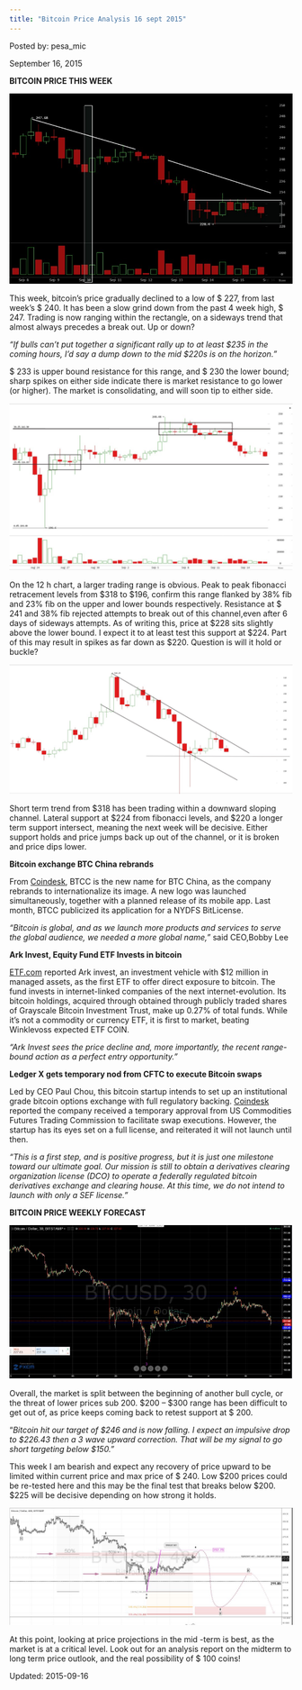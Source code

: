 ```yaml
---
title: "Bitcoin Price Analysis 16 sept 2015"
---
```


Posted by: pesa_mic 

<span>September 16, 2015</span>

<p><strong>BITCOIN PRICE THIS WEEK</strong></p>

<img src="/imgs/2015/09/12.jpg">

<p>This week, bitcoin’s price gradually declined to a low of $ 227, from last week’s $ 240. It has been a slow grind down from the past 4 week high, $ 247. Trading is now ranging within the rectangle, on a sideways trend that almost always precedes a break out. Up or down?</p>
<p><em>“If bulls can&#8217;t put together a significant rally up to at least $235 in the coming hours, I&#8217;d say a dump down to the mid $220s is on the horizon.”</em></p>
<p>$ 233 is upper bound resistance for this range, and $ 230 the lower bound; sharp spikes on either side indicate there is market resistance to go lower (or higher). The market is consolidating, and will soon tip to either side.</p>

<img src="/imgs/2015/09/22.jpg">

<p>On the 12 h chart, a larger trading range is obvious. Peak to peak fibonacci retracement levels from $318 to $196, confirm this range flanked by 38% fib and 23% fib on the upper and lower bounds respectively. Resistance at $ 241 and 38% fib rejected attempts to break out of this channel,even after 6 days of sideways attempts. As of writing this, price at $228 sits slightly above the lower bound. I expect it to at least test this support at $224. Part of this may result in spikes as far down as $220. Question is will it hold or buckle?</p>

<img src="/imgs/2015/09/32.jpg">

<p>Short term trend from $318 has been trading within a downward sloping channel. Lateral support at $224 from fibonacci levels, and $220 a longer term support intersect, meaning the next week will be decisive. Either support holds and price jumps back up out of the channel, or it is broken and price dips lower.</p>
<p><strong>Bitcoin exchange BTC China rebrands</strong></p>
<p>From <a href="http://www.coindesk.com/btcchina-rebrands-as-btcc-in-international-shift/">Coindesk</a>, BTCC is the new name for BTC China, as the company rebrands to internationalize its image. A new logo was launched simultaneously, together with a planned release of its mobile app. Last month, BTCC publicized its application for a NYDFS BitLicense.</p>
<p><em>&#8220;Bitcoin is global, and as we launch more products and services to serve the global audience, we needed a more global name,&#8221;</em> said CEO,Bobby Lee</p>
<p><strong>Ark Invest, Equity Fund ETF Invests in bitcoin</strong></p>
<p><a href="http://www.etf.com/sections/features-and-news/bitcoins-now-available-etf-wrapper">ETF.com</a> reported Ark invest, an investment vehicle with $12 million in managed assets, as the first ETF to offer direct exposure to bitcoin. The fund invests in internet-linked companies of the next internet-evolution. Its bitcoin holdings, acquired through obtained through publicly traded shares of Grayscale Bitcoin Investment Trust, make up 0.27% of total funds. While it’s not a commodity or currency ETF, it is first to market, beating Winklevoss expected ETF COIN.</p>
<p><em>“Ark Invest sees the price decline and, more importantly, the recent range-bound action as a perfect entry opportunity.”</em></p>
<p><strong>Ledger X gets temporary nod from CFTC to execute Bitcoin swaps</strong></p>
<p>Led by CEO Paul Chou, this bitcoin startup intends to set up an institutional grade bitcoin options exchange with full regulatory backing. <a href="http://www.coindesk.com/cftc-grants-temporary-approval-to-bitcoin-startup-ledgerx/">Coindesk</a> reported the company received a temporary approval from US Commodities Futures Trading Commission to facilitate swap executions. However, the startup has its eyes set on a full license, and reiterated it will not launch until then.</p>
<p><em>“This is a first step, and is positive progress, but it is just one milestone toward our ultimate goal. Our mission is still to obtain a derivatives clearing organization license (DCO) to operate a federally regulated bitcoin derivatives exchange and clearing house. At this time, we do not intend to launch with only a SEF license.”</em></p>
<p><strong>BITCOIN PRICE WEEKLY FORECAST</strong></p>

<img src="/imgs/2015/09/42.jpg">

<p>Overall, the market is split between the beginning of another bull cycle, or the threat of lower prices sub 200. $200 &#8211; $300 range has been difficult to get out of, as price keeps coming back to retest support at $ 200.</p>
<p>&#8220;<em>Bitcoin hit our target of $246 and is now falling. I expect an impulsive drop to $226.43 then a 3 wave upward correction. That will be my signal to go short targeting below $150.&#8221;</em></p>
<p>This week I am bearish and expect any recovery of price upward to be limited within current price and max price of $ 240. Low $200 prices could be re-tested here and this may be the final test that breaks below $200. $225 will be decisive depending on how strong it holds.</p>

<img src="/imgs/2015/09/52.jpg">

<p>At this point, looking at price projections in the mid -term is best, as the market is at a critical level. Look out for an analysis report on the midterm to long term price outlook, and the real possibility of $ 100 coins!</p>

Updated: 2015-09-16

